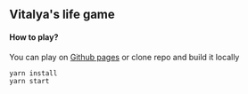 ## Vitalya's life game

#### How to play?

You can play on [Github pages](https://rkuzovlev.github.io/vitalya_life_game/) or clone repo and build it locally

```
yarn install
yarn start
```
